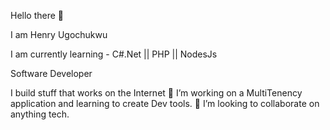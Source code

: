 Hello there 🤚 

I am Henry Ugochukwu

I am currently learning - C#.Net || PHP || NodesJs

Software Developer 

I build stuff that works on the Internet
🔭 I’m working on a MultiTenency application and learning to create Dev tools.
👯 I’m looking to collaborate on anything tech.
